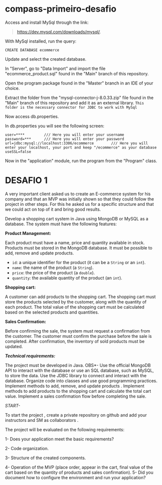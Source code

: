 # compass-primeiro-desafio

Access and install MySql through the link: 

> https://dev.mysql.com/downloads/mysql/.

With MySql installed, run the query: 

```
CREATE DATABASE ecommerce
```
 
Update and select the created database.

In "Server", go to "Data Import" and import the file "ecommerce_product.sql" found in the "Main" branch of this repository.

Open the program package found in the "Master" branch in an IDE of your choice.

Extract the folder from the "mysql-connector-j-8.0.33.zip" file found in the "Main" branch of this repository and add it as an external library.
```This folder is the necessary connector for JDBC to work with MySql```

Now access db.properties.

In db.properties you will see the following screen:
```
user=****         /// Here you will enter your username
password=***      /// Here you will enter your password
url=jdbc:mysql://localhost:3306/ecommerce        /// Here you will enter your localhost, your port and keep "/ecommerce" as your database
useSSL=false
```

Now in the "application" module, run the program from the "Program" class.

# DESAFIO 1

A very important client asked us to create an E-commerce system for his company and that an MVP was initially shown so that they could follow the project in other steps.
For this he asked us for a specific structure and that we could act on top of it and bring good results.

Develop a shopping cart system in Java using MongoDB or MySQL as a database. The system must have the following features:

**Product Management:**

Each product must have a name, price and quantity available in stock.
Products must be stored in the MongoDB database.
It must be possible to add, remove and update products.

- `id`: a unique identifier for the product (it can be a `String` or an `int`).
- `name`: the name of the product (a `String`).
- `price`: the price of the product (a `double`).
- `quantity`: the available quantity of the product (an `int`).

**Shopping cart:**

A customer can add products to the shopping cart.
The shopping cart must store the products selected by the customer, along with the quantity of each product.
The total value of the shopping cart must be calculated based on the selected products and quantities.

**Sales Confirmation:**

Before confirming the sale, the system must request a confirmation from the customer.
The customer must confirm the purchase before the sale is completed.
After confirmation, the inventory of sold products must be updated.

***Technical requirements:***

The project must be developed in Java.
OBS*- Use the official MongoDB API to interact with the database or use an SQL database, such as MySQL, to store the data.
Use the JDBC library to connect and interact with the database.
Organize code into classes and use good programming practices.
Implement methods to add, remove, and update products .
Implement methods to add products to the shopping cart and calculate the total cart value.
Implement a sales confirmation flow before completing the sale.

*START-*

To start the project , create a private repository on github and add your instructors and SM as collaborators .

The project will be evaluated on the following requirements:

1- Does your application meet the basic requirements?

2- Code organization.

3- Structure of the created components.

4- Operation of the MVP (place order, appear in the cart, final value of the cart based on the quantity of products and sales confirmation).
5- Did you document how to configure the environment and run your application?
